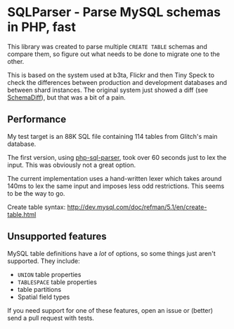 # SQLParser - Parse MySQL schemas in PHP, fast

This library was created to parse multiple `CREATE TABLE` schemas and compare them, so
figure out what needs to be done to migrate one to the other.

This is based on the system used at b3ta, Flickr and then Tiny Speck to check the differences
between production and development databases and between shard instances. The original system 
just showed a diff (see [SchemaDiff](https://github.com/iamcal/SchemaDiff)), but that was a bit
of a pain.


## Performance

My test target is an 88K SQL file containing 114 tables from Glitch's main database.

The first version, using [php-sql-parser](http://code.google.com/p/php-sql-parser/), took over 60
seconds just to lex the input. This was obviously not a great option.

The current implementation uses a hand-written lexer which takes around 140ms to lex the same
input and imposes less odd restrictions. This seems to be the way to go.

Create table syntax: http://dev.mysql.com/doc/refman/5.1/en/create-table.html


## Unsupported features

MySQL table definitions have a *lot* of options, so some things just aren't supported. They include:

* `UNION` table properties
* `TABLESPACE` table properties
* table partitions
* Spatial field types

If you need support for one of these features, open an issue or (better) send a pull request with tests.
